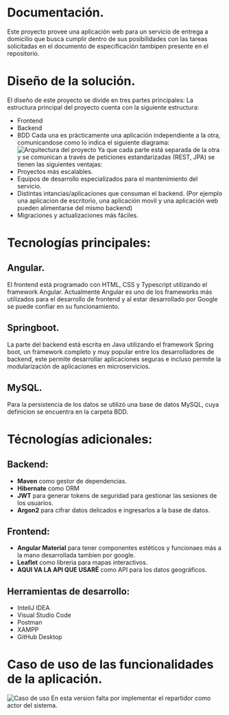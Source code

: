 # Documentación.
Este proyecto provee una aplicación web para un servicio de entrega a domicilio que busca cumplir dentro de sus posibilidades con las tareas solicitadas en el documento de especificación tambipen presente en el repositorio.


# Diseño de la solución.
El diseño de este proyecto se divide en tres partes principales:
La estructura principal del proyecto cuenta con la siguiente estructura:
- Frontend
- Backend
- BDD
Cada una es prácticamente una aplicación independiente a la otra, comunicandose como lo indica el siguiente diagrama:
![Arquitectura del proyecto](/img/dia1.png)
Ya que cada parte está separada de la otra y se comunican a través de peticiones estandarizadas (REST, JPA) se tienen las siguientes ventajas:
- Proyectos más escalables.
- Equipos de desarrollo especializados para el mantenimiento del servicio.
- Distintas intancias/aplicaciones que consuman el backend. (Por ejemplo una aplicacion de escritorio, una aplicación movil y una aplicación web pueden alimentarse del mismo backend)
- Migraciones y actualizaciones más fáciles.
 

# Tecnologías principales:
## Angular. 
El frontend está programado con HTML, CSS y Typescript utilizando el framework  Angular. Actualmente Angular es uno de los frameworks más utilizados para el desarrollo de frontend y al estar  desarrollado por Google se puede confiar en su funcionamiento.

## Springboot.
La parte del backend está escrita en Java utilizando el framework Spring boot, un framework completo y muy popular entre los desarrolladores de backend, este permite desarrollar aplicaciones seguras e incluso permite la modularización de aplicaciones en microservicios. 

## MySQL.
Para la persistencia de los datos se utilizó una base de datos MySQL, cuya definicion se encuentra en la carpeta BDD.

# Técnologías adicionales:
## Backend:
- **Maven** como gestor de dependencias.
- **Hibernate** como ORM
- **JWT** para generar tokens de seguridad para gestionar las sesiones de los usuarios.
- **Argon2** para cifrar datos delicados e ingresarlos a la base de datos.
## Frontend:
- **Angular Material** para tener componentes estéticos y funcionaes más a la mano desarrollada tambien por google.
- **Leaflet** como libreria para mapas interactivos.
- **AQUI VA LA API QUE USARË** como API para los datos geográficos.  

## Herramientas de desarrollo:
- InteliJ IDEA
- Visual Studio Code
- Postman
- XAMPP
- GitHub Desktop

# Caso de uso de las funcionalidades de la aplicación.
![Caso de uso](/img/casoUso.png)
En esta version falta por implementar el repartidor como actor del sistema.
